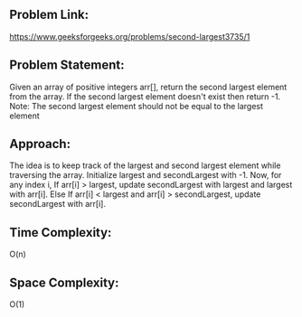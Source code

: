 ## Problem Link: 
https://www.geeksforgeeks.org/problems/second-largest3735/1 
## Problem Statement:
Given an array of positive integers arr[], return the second largest element from the array. 
If the second largest element doesn't exist then return -1. 
Note: The second largest element should not be equal to the largest element 
## Approach:
The idea is to keep track of the largest and second largest element while traversing the array. 
Initialize largest and secondLargest with -1. 
Now, for any index i, If arr[i] > largest, update secondLargest with largest and largest with arr[i]. 
Else If arr[i] < largest and arr[i] > secondLargest, update secondLargest with arr[i]. 
## Time Complexity: 
O(n) 
## Space Complexity: 
O(1)
